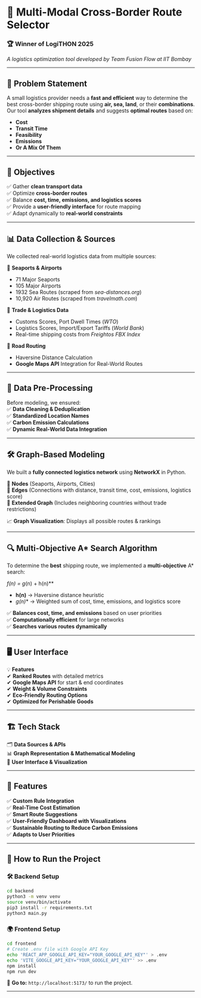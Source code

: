 # 🚛 Multi-Modal Cross-Border Route Selector

### 🏆 **Winner of LogiTHON 2025**  
*A logistics optimization tool developed by Team Fusion Flow at IIT Bombay*

---

## 📌 Problem Statement  
A small logistics provider needs a **fast and efficient** way to determine the best cross-border shipping route using **air, sea, land**, or their **combinations**.  
Our tool **analyzes shipment details** and suggests **optimal routes** based on:  
- **Cost**  
- **Transit Time**  
- **Feasibility** 
- **Emissions** 
- **Or A Mix Of Them**

---

## 🎯 Objectives  
✅ Gather **clean transport data**  
✅ Optimize **cross-border routes**  
✅ Balance **cost, time, emissions, and logistics scores**  
✅ Provide a **user-friendly interface** for route mapping  
✅ Adapt dynamically to **real-world constraints**  

---

## 📊 Data Collection & Sources  
We collected real-world logistics data from multiple sources:  

🔹 **Seaports & Airports**  
- 71 Major Seaports  
- 105 Major Airports  
- 1932 Sea Routes (scraped from *sea-distances.org*)  
- 10,920 Air Routes (scraped from *travelmath.com*)  

🔹 **Trade & Logistics Data**  
- Customs Scores, Port Dwell Times (*WTO*)  
- Logistics Scores, Import/Export Tariffs (*World Bank*)  
- Real-time shipping costs from *Freightos FBX Index*  

🔹 **Road Routing**  
- Haversine Distance Calculation  
- **Google Maps API** Integration for Real-World Routes  

---

## 🔧 Data Pre-Processing  
Before modeling, we ensured:  
✅ **Data Cleaning & Deduplication**  
✅ **Standardized Location Names**  
✅ **Carbon Emission Calculations**  
✅ **Dynamic Real-World Data Integration**  

---

## 🛠️ Graph-Based Modeling  
We built a **fully connected logistics network** using **NetworkX** in Python.  

🔹 **Nodes** (Seaports, Airports, Cities)  
🔹 **Edges** (Connections with distance, transit time, cost, emissions, logistics score)  
🔹 **Extended Graph** (Includes neighboring countries without trade restrictions)  

📈 **Graph Visualization**: Displays all possible routes & rankings  

---

## 🔍 Multi-Objective A* Search Algorithm  
To determine the **best** shipping route, we implemented a **multi-objective** A* search:  

**f*(n) = g*(n) + h(n)**  
- **h(n)** → Haversine distance heuristic  
- **g*(n)** → Weighted sum of cost, time, emissions, and logistics score  

✅ **Balances cost, time, and emissions** based on user priorities  
✅ **Computationally efficient** for large networks  
✅ **Searches various routes dynamically**  

---

## 🖥️ User Interface  
💡 **Features**  
✔ **Ranked Routes** with detailed metrics  
✔ **Google Maps API** for start & end coordinates  
✔ **Weight & Volume Constraints**  
✔ **Eco-Friendly Routing Options**  
✔ **Optimized for Perishable Goods**  

---

## 🏗️ Tech Stack  
🗂️ **Data Sources & APIs**  
📊 **Graph Representation & Mathematical Modeling**  
📌 **User Interface & Visualization**  

---

## 🚀 Features  
✅ **Custom Rule Integration**  
✅ **Real-Time Cost Estimation**  
✅ **Smart Route Suggestions**  
✅ **User-Friendly Dashboard with Visualizations**  
✅ **Sustainable Routing to Reduce Carbon Emissions**  
✅ **Adapts to User Priorities**  

---

## 📜 How to Run the Project  

### 🛠 **Backend Setup**  
```bash
cd backend
python3 -m venv venv
source venv/bin/activate
pip3 install -r requirements.txt
python3 main.py
```

### 🌍 **Frontend Setup**  
```bash
cd frontend
# Create .env file with Google API Key
echo 'REACT_APP_GOOGLE_API_KEY="YOUR_GOOGLE_API_KEY"' > .env
echo 'VITE_GOOGLE_API_KEY="YOUR_GOOGLE_API_KEY"' >> .env
npm install
npm run dev
```

🔗 **Go to:** `http://localhost:5173/` to run the project.

---
